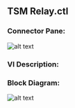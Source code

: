 ## **TSM Relay.ctl**
### Connector Pane:
![alt text](/Instrument%20Control/Relay/Pin%20Map/TSM%20Relay.ctlc.png "TSM Relay.ctl connector pane")

### VI Description:


### Block Diagram:
![alt text](/Instrument%20Control/Relay/Pin%20Map/TSM%20Relay.ctld.png "TSM Relay.ctl block diagram")
